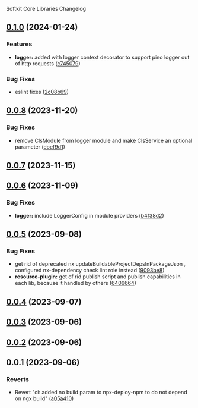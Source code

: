 Softkit Core Libraries Changelog
## [0.1.0](https://github.com/softkitit/softkit-core/compare/logger-0.0.8...logger-0.1.0) (2024-01-24)


### Features

* **logger:** added with logger context decorator to support pino logger out of http requests ([c745079](https://github.com/softkitit/softkit-core/commit/c745079c9e5b8b11b5505901d6da88ff3d4efd96))


### Bug Fixes

* eslint fixes ([2c08b69](https://github.com/softkitit/softkit-core/commit/2c08b69e37c1bf3fd3000c4703603657eeba7f06))

## [0.0.8](https://github.com/softkitit/softkit-core/compare/logger-0.0.7...logger-0.0.8) (2023-11-20)


### Bug Fixes

* remove ClsModule from logger module and make ClsService an optional parameter ([ebef9d1](https://github.com/softkitit/softkit-core/commit/ebef9d1660dc156cc246a9d6cbf0a13a1a10e575))

## [0.0.7](https://github.com/softkitit/softkit-core/compare/logger-0.0.6...logger-0.0.7) (2023-11-15)

## [0.0.6](https://github.com/softkitit/softkit-core/compare/logger-0.0.5...logger-0.0.6) (2023-11-09)


### Bug Fixes

* **logger:** include LoggerConfig in module providers ([b4f38d2](https://github.com/softkitit/softkit-core/commit/b4f38d240db39fbdcad433b4f3ef93c6bb839669))

## [0.0.5](https://github.com/saas-buildkit/saas-buildkit-core/compare/logger-0.0.4...logger-0.0.5) (2023-09-08)


### Bug Fixes

* get rid of deprecated nx updateBuildableProjectDepsInPackageJson , configured nx-dependency check lint role instead ([9093be8](https://github.com/saas-buildkit/saas-buildkit-core/commit/9093be892fd5f71629a6c22388e12432dacefdec))
* **resource-plugin:** get of rid publish script and publish capabilities in each lib, because it handled by others ([6406664](https://github.com/saas-buildkit/saas-buildkit-core/commit/64066640d13cfc6bf4e16055349265015d7bcd12))

## [0.0.4](https://github.com/saas-buildkit/saas-buildkit-core/compare/logger-0.0.3...logger-0.0.4) (2023-09-07)

## [0.0.3](https://github.com/saas-buildkit/saas-buildkit-core/compare/logger-0.0.2...logger-0.0.3) (2023-09-06)

## [0.0.2](https://github.com/saas-buildkit/saas-buildkit-core/compare/logger-0.0.1...logger-0.0.2) (2023-09-06)

## 0.0.1 (2023-09-06)


### Reverts

* Revert "ci: added no build param to npx-deploy-npm to do not depend on ngx build" ([a05a410](https://github.com/saas-buildkit/saas-buildkit-core/commit/a05a41073965039dd9656840a80144dcd6b4e180))
